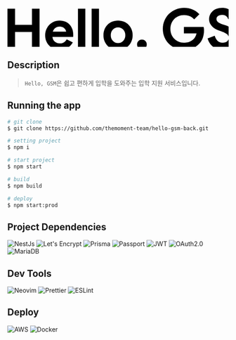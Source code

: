 <p align="center">
  <svg width="628" height="111" fill="none" xmlns="http://www.w3.org/2000/svg">
    <path d="M.216 2.352h17.28V38.96h38.528V2.352h17.28V94h-17.28V55.344H17.496V94H.216V2.352ZM149.06 78.896c-2.901 5.12-6.827 9.259-11.776 12.416-4.864 3.157-10.837 4.736-17.92 4.736-4.779 0-9.216-.81-13.312-2.432-4.011-1.707-7.51-4.053-10.496-7.04-2.987-2.987-5.333-6.485-7.04-10.496-1.621-4.096-2.432-8.576-2.432-13.44 0-4.523.81-8.79 2.432-12.8 1.621-4.096 3.883-7.637 6.784-10.624 2.901-3.072 6.315-5.504 10.24-7.296 4.011-1.792 8.405-2.688 13.184-2.688 5.035 0 9.515.853 13.44 2.56 3.925 1.621 7.211 3.925 9.856 6.912 2.645 2.901 4.651 6.357 6.016 10.368 1.365 4.01 2.048 8.363 2.048 13.056v1.536a8.655 8.655 0 0 0-.128 1.408 7.218 7.218 0 0 0-.128 1.408h-47.232c.341 2.56 1.024 4.779 2.048 6.656 1.109 1.792 2.432 3.328 3.968 4.608a17.994 17.994 0 0 0 5.248 2.688 21.79 21.79 0 0 0 5.76.768c3.84 0 6.997-.853 9.472-2.56 2.56-1.792 4.565-4.01 6.016-6.656l13.952 6.912Zm-15.232-24.32c-.085-1.11-.469-2.347-1.152-3.712-.597-1.365-1.536-2.645-2.816-3.84-1.195-1.195-2.731-2.176-4.608-2.944-1.792-.768-3.968-1.152-6.528-1.152-3.584 0-6.741 1.024-9.472 3.072s-4.651 4.907-5.76 8.576h30.336ZM160.793 94V2.352h16.768V94h-16.768Zm31.125 0V2.352h16.768V94h-16.768Zm60.196-64.768c4.864 0 9.301.853 13.312 2.56 4.096 1.621 7.595 3.925 10.496 6.912 2.987 2.901 5.291 6.4 6.912 10.496 1.707 4.096 2.56 8.576 2.56 13.44 0 4.864-.853 9.344-2.56 13.44-1.621 4.096-3.925 7.637-6.912 10.624-2.901 2.901-6.4 5.205-10.496 6.912-4.011 1.621-8.448 2.432-13.312 2.432-4.864 0-9.344-.81-13.44-2.432-4.011-1.707-7.509-4.01-10.496-6.912-2.901-2.987-5.205-6.528-6.912-10.624-1.621-4.096-2.432-8.576-2.432-13.44 0-4.864.811-9.344 2.432-13.44 1.707-4.096 4.011-7.595 6.912-10.496 2.987-2.987 6.485-5.29 10.496-6.912 4.096-1.707 8.576-2.56 13.44-2.56Zm0 51.328c2.133 0 4.181-.384 6.144-1.152a16.491 16.491 0 0 0 5.376-3.584c1.536-1.536 2.731-3.413 3.584-5.632.939-2.219 1.408-4.736 1.408-7.552s-.469-5.333-1.408-7.552c-.853-2.219-2.048-4.096-3.584-5.632A14.926 14.926 0 0 0 258.258 46a15.253 15.253 0 0 0-6.144-1.28c-2.219 0-4.309.427-6.272 1.28-1.963.768-3.712 1.92-5.248 3.456s-2.773 3.413-3.712 5.632c-.853 2.219-1.28 4.736-1.28 7.552s.427 5.333 1.28 7.552c.939 2.219 2.176 4.096 3.712 5.632a16.882 16.882 0 0 0 5.248 3.584c1.963.768 4.053 1.152 6.272 1.152Zm42.518 24.832 7.552-11.648c-1.877-.683-3.499-1.92-4.864-3.712-1.28-1.792-1.92-3.925-1.92-6.4 0-3.072 1.067-5.675 3.2-7.808 2.219-2.133 4.864-3.2 7.936-3.2s5.675 1.067 7.808 3.2 3.2 4.736 3.2 7.808c0 1.621-.256 3.072-.768 4.352-.512 1.195-1.323 2.603-2.432 4.224l-12.16 18.176-7.552-4.992Zm107.479-61.696h44.928c.256 1.024.469 2.261.64 3.712.171 1.45.256 2.901.256 4.352 0 5.888-.896 11.435-2.688 16.64-1.792 5.205-4.608 9.856-8.448 13.952-4.096 4.352-9.003 7.723-14.72 10.112-5.717 2.39-12.245 3.584-19.584 3.584-6.656 0-12.928-1.195-18.816-3.584-5.888-2.39-11.008-5.717-15.36-9.984s-7.808-9.301-10.368-15.104c-2.56-5.888-3.84-12.288-3.84-19.2 0-6.912 1.28-13.27 3.84-19.072 2.56-5.888 6.016-10.965 10.368-15.232 4.352-4.267 9.472-7.595 15.36-9.984 5.888-2.39 12.16-3.584 18.816-3.584 7.424 0 14.037 1.28 19.84 3.84 5.888 2.56 10.923 6.101 15.104 10.624l-11.904 11.648c-2.987-3.157-6.315-5.547-9.984-7.168-3.669-1.707-8.064-2.56-13.184-2.56-4.181 0-8.149.768-11.904 2.304-3.755 1.45-7.04 3.541-9.856 6.272-2.816 2.73-5.077 6.059-6.784 9.984-1.621 3.84-2.432 8.15-2.432 12.928 0 4.779.811 9.13 2.432 13.056 1.707 3.84 3.968 7.125 6.784 9.856 2.901 2.73 6.229 4.864 9.984 6.4 3.755 1.45 7.765 2.176 12.032 2.176 4.864 0 8.96-.683 12.288-2.048 3.413-1.45 6.315-3.285 8.704-5.504 1.707-1.536 3.157-3.456 4.352-5.76 1.28-2.39 2.261-5.035 2.944-7.936h-28.8v-14.72Zm88.137 52.352c-3.925 0-7.68-.555-11.264-1.664a32.541 32.541 0 0 1-9.856-4.992c-2.987-2.219-5.589-4.907-7.808-8.064-2.219-3.243-3.968-6.997-5.248-11.264l16.256-6.4c1.195 4.608 3.285 8.448 6.272 11.52 2.987 2.987 6.912 4.48 11.776 4.48 1.792 0 3.499-.213 5.12-.64 1.707-.512 3.2-1.195 4.48-2.048 1.365-.939 2.432-2.09 3.2-3.456.768-1.365 1.152-2.944 1.152-4.736 0-1.707-.299-3.243-.896-4.608-.597-1.365-1.621-2.645-3.072-3.84-1.365-1.195-3.2-2.347-5.504-3.456-2.219-1.11-4.992-2.261-8.32-3.456l-5.632-2.048c-2.475-.853-4.992-2.005-7.552-3.456a33.559 33.559 0 0 1-6.784-5.248c-2.048-2.048-3.755-4.437-5.12-7.168-1.28-2.816-1.92-5.973-1.92-9.472 0-3.584.683-6.912 2.048-9.984a24.876 24.876 0 0 1 6.016-8.192c2.645-2.39 5.76-4.224 9.344-5.504 3.669-1.365 7.723-2.048 12.16-2.048 4.608 0 8.576.64 11.904 1.92 3.413 1.195 6.272 2.773 8.576 4.736 2.389 1.877 4.309 3.968 5.76 6.272 1.451 2.304 2.517 4.48 3.2 6.528l-15.232 6.4c-.853-2.56-2.432-4.864-4.736-6.912-2.219-2.048-5.291-3.072-9.216-3.072-3.755 0-6.869.896-9.344 2.688-2.475 1.707-3.712 3.968-3.712 6.784 0 2.73 1.195 5.077 3.584 7.04 2.389 1.877 6.187 3.712 11.392 5.504l5.76 1.92c3.669 1.28 6.997 2.773 9.984 4.48 3.072 1.621 5.675 3.584 7.808 5.888a22.73 22.73 0 0 1 4.992 7.936c1.195 2.901 1.792 6.272 1.792 10.112 0 4.779-.981 8.917-2.944 12.416-1.877 3.413-4.309 6.23-7.296 8.448-2.987 2.219-6.357 3.883-10.112 4.992-3.755 1.11-7.424 1.664-11.008 1.664Zm45.593-93.696h17.024l28.032 48.512h1.024l28.032-48.512h17.152V94h-17.152V48.816l1.024-15.36h-1.024l-23.296 41.088h-10.368l-23.424-41.088h-1.024l1.024 15.36V94h-17.024V2.352Z" fill="#000"/>
  </svg>
</p>

## Description

> `Hello, GSM`은 쉽고 편하게 입학을 도와주는 입학 지원 서비스입니다.

## Running the app

```bash
# git clone
$ git clone https://github.com/themoment-team/hello-gsm-back.git

# setting project
$ npm i

# start project
$ npm start

# build
$ npm build

# deploy
$ npm start:prod
```

## Project Dependencies

<div align="left">
  <img src="https://img.shields.io/badge/NestJs-E0234E?style=flat-square&logo=NestJs&logoColor=white" alt="NestJs" />
  <img src="https://img.shields.io/badge/TypeScript-3178C6?style=flat-square&logo=TypeScript&logoColor=white" alt="Let's Encrypt" />
  <img src="https://img.shields.io/badge/Prisma-2D3748?style=flat-square&logo=Prisma&logoColor=white" alt="Prisma" />
  <img src="https://img.shields.io/badge/Passport-34E27A?style=flat-square&logo=Passport&logoColor=white" alt="Passport" />
  <img src="https://img.shields.io/badge/JWT-000000?style=flat-square&logo=JsonWebTokens&logoColor=white" alt="JWT" />
  <img src="https://img.shields.io/badge/OAuth2.0-000?style=flat-square&logo=OAuth2.0&logoColor=black" alt="OAuth2.0" />
  <img src="https://img.shields.io/badge/MariaDB-003545?style=flat-square&logo=MariaDB&logoColor=white" alt="MariaDB" />
</div>

## Dev Tools

<div align="left">
  <img src="https://img.shields.io/badge/Neovim-57A143?style=flat-square&logo=Neovim&logoColor=white" alt="Neovim" />
  <img src="https://img.shields.io/badge/Prettier-F7B93E?style=flat-square&logo=Prettier&logoColor=black" alt="Prettier" />
  <img src="https://img.shields.io/badge/ESLint-4B32C3?style=flat-square&logo=ESLint&logoColor=white" alt="ESLint" />
</div>

## Deploy

<div align="left">
  <img src="https://img.shields.io/badge/AWS EC2-232F3E?style=flat-square&logo=Amazon AWS&logoColor=white" alt="AWS" />
  <img src="https://img.shields.io/badge/Docker-2496ED?style=flat-square&logo=Docker&logoColor=white" alt="Docker" />
</div>
